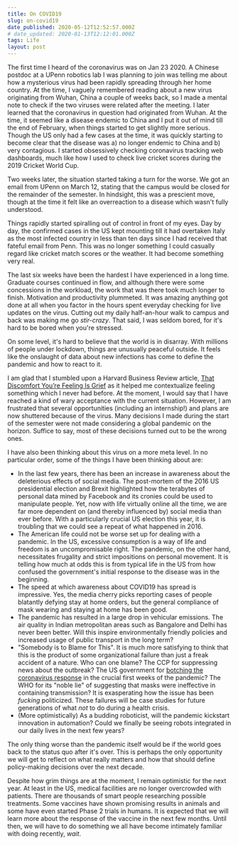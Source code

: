 ```yaml
---
title: On COVID19
slug: on-covid19
date_published: 2020-05-12T12:52:57.000Z
# date_updated: 2020-01-13T12:12:01.000Z
tags: Life
layout: post
---
```


The first time I heard of the coronavirus was on Jan 23 2020. A Chinese postdoc at a UPenn robotics lab I was planning to join was telling me about how a mysterious virus had been rapidly spreading through her home country. At the time, I vaguely remembered reading about a new virus originating from Wuhan, China a couple of weeks back, so I made a mental note to check if the two viruses were related after the meeting. I later learned that the coronavirus in question had originated from Wuhan. At the time, it seemed like a disease endemic to China and I put it out of mind till the end of February, when things started to get slightly more serious. Though the US only had a few cases at the time, it was quickly starting to become clear that the disease was a) no longer endemic to China and b) very contagious. I started obsessively checking coronavirus tracking web dashboards, much like how I used to check live cricket scores during the 2019 Cricket World Cup.


Two weeks later, the situation started taking a turn for the worse. We got an email from UPenn on March 12, stating that the campus would be closed for the remainder of the semester. In hindsight, this was a prescient move, though at the time it felt like an overreaction to a disease which wasn't fully understood.


Things rapidly started spiralling out of control in front of my eyes. Day by day, the confirmed cases in the US kept mounting till it had overtaken Italy as the most infected country in less than ten days since I had received that fateful email from Penn. This was no longer something I could casually regard like cricket match scores or the weather. It had become something very real.


The last six weeks have been the hardest I have experienced in a long time. Graduate courses continued in flow, and although there were some concessions in the workload, the work that was there took much longer to finish. Motivation and productivity plummeted. It was amazing anything got done at all when you factor in the hours spent everyday checking for live updates on the virus. Cutting out my daily half-an-hour walk to campus and back was making me go *stir-crazy*. That said, I was seldom bored, for it's hard to be bored when you're stressed.


On some level, it's hard to believe that the world is in disarray. With millions of people under lockdown, things are unusually peaceful outside. It feels like the onslaught of data about new infections has come to define the pandemic and how to react to it.


I am glad that I stumbled upon a Harvard Business Review article, [That Discomfort You’re Feeling Is Grief](https://hbr.org/2020/03/that-discomfort-youre-feeling-is-grief) as it helped me contextualize feeling something which I never had before. At the moment, I would say that I have reached a kind of wary acceptance with the current situation. However, I am frustrated that several opportunities (including an internship!) and plans are now shuttered because of the virus. Many decisions I made during the start of the semester were not made considering a global pandemic on the horizon. Suffice to say, most of these decisions turned out to be the wrong ones.


I have also been thinking about this virus on a more meta level. In no particular order, some of the things I have been thinking about are:

* In the last few years, there has been an increase in awareness about the deleterious effects of social media. The post-mortem of the 2016 US presidential election and Brexit highlighted how the terabytes of personal data mined by Facebook and its cronies could be used to manipulate people. Yet, now with life virtually online all the time, we are far more dependent on (and thereby influenced by) social media than ever before. With a particularly crucial US election this year, it is troubling that we could see a repeat of what happened in 2016.
* The American life could not be worse set up for dealing with a pandemic. In the US, excessive consumption is a way of life and freedom is an uncompromisable right. The pandemic, on the other hand, necessitates frugality and strict impositions on personal movement. It is telling how much at odds this is from typical life in the US from how confused the government's initial response to the disease was in the beginning.
* The speed at which awareness about COVID19 has spread is impressive. Yes, the media cherry picks reporting cases of people blatantly defying stay at home orders, but the general compliance of mask wearing and staying at home has been good.
* The pandemic has resulted in a large drop in vehicular emissions. The air quality in Indian metropolitan areas such as Bangalore and Delhi has never been better. Will this inspire environmentally friendly policies and increased usage of public transport in the long term?
* "Somebody is to Blame for This". It is much more satisfying to think that this is the product of some organizational failure than just a freak accident of a nature. Who can one blame? The CCP for suppressing news about the outbreak? The US government for [botching the coronavirus response](https://www.youtube.com/watch?v=7rl4c-jr7g0) in the crucial first weeks of the pandemic? The WHO for its "noble lie" of suggesting that masks were ineffective in containing transmission? It is exasperating how the issue has been *fucking* politicized. These failures will be case studies for future generations of what *not* to do during a health crisis.
* (More optimistically) As a budding roboticist, will the pandemic kickstart innovation in automation? Could we finally be seeing robots integrated in our daily lives in the next few years?

The only thing worse than the pandemic itself would be if the world goes back to the status quo after it's over. This is perhaps the only opportunity we will get to reflect on what really matters and how that should define policy-making decisions over the next decade.

Despite how grim things are at the moment, I remain optimistic for the next year. At least in the US, medical facilities are no longer overcrowded with patients. There are thousands of smart people researching possible treatments. Some vaccines have shown promising results in animals and some have even started Phase 2 trials in humans. It is expected that we will learn more about the response of the vaccine in the next few months. Until then, we will have to do something we all have become intimately familiar with doing recently, *wait*.